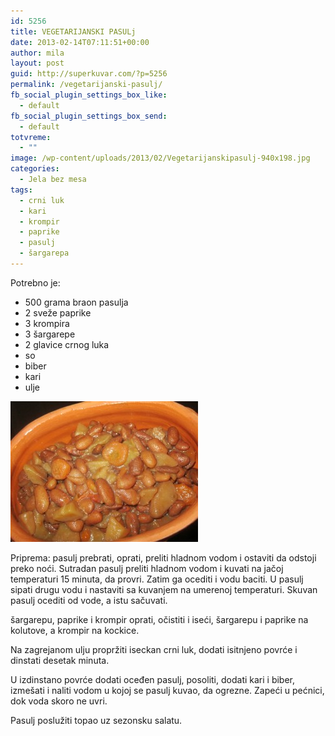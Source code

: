 ```yaml
---
id: 5256
title: VEGETARIJANSKI PASULj
date: 2013-02-14T07:11:51+00:00
author: mila
layout: post
guid: http://superkuvar.com/?p=5256
permalink: /vegetarijanski-pasulj/
fb_social_plugin_settings_box_like:
  - default
fb_social_plugin_settings_box_send:
  - default
totvreme:
  - ""
image: /wp-content/uploads/2013/02/Vegetarijanskipasulj-940x198.jpg
categories:
  - Jela bez mesa
tags:
  - crni luk
  - kari
  - krompir
  - paprike
  - pasulj
  - šargarepa
---
```

Potrebno je:

  * 500 grama braon pasulja
  * 2 sveže paprike
  * 3 krompira
  * 3 šargarepe
  * 2 glavice crnog luka
  * so
  * biber
  * kari
  * ulje

<img class="alignnone size-medium wp-image-5257" src="/wp-content/uploads/2013/02/Vegetarijanskipasulj-300x225.jpg" alt="Vegetarijanskipasulj" width="300" height="225" /> 

Priprema: pasulj prebrati, oprati, preliti hladnom vodom i ostaviti da odstoji preko noći. Sutradan pasulj preliti hladnom vodom i kuvati na jačoj temperaturi 15 minuta, da provri. Zatim ga ocediti i vodu baciti. U pasulj sipati drugu vodu i nastaviti sa kuvanjem na umerenoj temperaturi. Skuvan pasulj ocediti od vode, a istu sačuvati.

šargarepu, paprike i krompir oprati, očistiti i iseći, šargarepu i paprike na kolutove, a krompir na kockice.

Na zagrejanom ulju propržiti iseckan crni luk, dodati isitnjeno povrće i dinstati desetak minuta.

U izdinstano povrće dodati oceđen pasulj, posoliti, dodati kari i biber, izmešati i naliti vodom u kojoj se pasulj kuvao, da ogrezne. Zapeći u pećnici, dok voda skoro ne uvri.

Pasulj poslužiti topao uz sezonsku salatu.